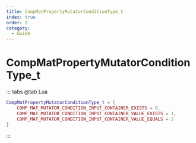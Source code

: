```yaml
---
title: CompMatPropertyMutatorConditionType_t
index: true
order: 2
category:
  - Guide
---
```


# CompMatPropertyMutatorConditionType_t
::: tabs
@tab Lua
```lua
CompMatPropertyMutatorConditionType_t = {
    COMP_MAT_MUTATOR_CONDITION_INPUT_CONTAINER_EXISTS = 0,
    COMP_MAT_MUTATOR_CONDITION_INPUT_CONTAINER_VALUE_EXISTS = 1,
    COMP_MAT_MUTATOR_CONDITION_INPUT_CONTAINER_VALUE_EQUALS = 2
}
```
:::